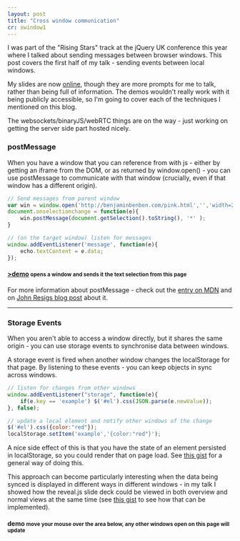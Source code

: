 ```yaml
---
layout: post
title: "Cross window communication"
cr: xwindow1
---
```


<p class="lead">I was part of the "Rising Stars" track at the jQuery UK conference this year where I talked about sending messages between browser windows.  This post covers the first half of my talk - sending events between local windows.</p>

<!-- _note, I've not taken much care to make these cross-browser._ -->

My slides are now [online](/winwin), though they are more prompts for me to talk, rather than being full of information.  The demos wouldn't really work with it being publicly accessible, so I'm going to cover each of the techniques I mentioned on this blog.

The websockets/binaryJS/webRTC things are on the way - just working on getting the server side part hosted nicely.

### postMessage

When you have a window that you can reference from with js - either by getting an iframe from the DOM, or as returned by window.open() - you can use postMessage to communicate with that window (crucially, even if that window has a different origin).

```js
// Send messages from parent window
var win = window.open('http://benjaminbenben.com/pink.html','','width=200');
document.onselectionchange = function(e){
	win.postMessage(document.getSelection().toString(), '*' );
}

// (on the target window) listen for messages
window.addEventListener('message', function(e){
	echo.textContent = e.data;
});

```

#### [&gt;demo](#demo1) <small>opens a window and sends it the text selection from this page</small>

For more information about postMessage - check out the [entry on MDN](https://developer.mozilla.org/en-US/docs/DOM/window.postMessage) and on [John Resigs blog post](http://ejohn.org/blog/postmessage-api-changes/) about it.

<hr />

### Storage Events

When you aren't able to access a window directly,  but it shares the same origin - you can use storage events to synchronise data between windows.

A storage event is fired when another window changes the localStorage for that page.  By listening to these events - you can keep objects in sync across windows.

```js
// listen for changes from other windows
window.addEventListener("storage", function(e){
	if(e.key == 'example') $('#el').css(JSON.parse(e.newValue));
}, false);

// update a local element and notify other windows of the change
$('#el').css({color:"red"});
localStorage.setItem('example','{color:"red"}');
```

A nice side effect of this is that you have the state of an element persisted in localStorage, so you could render that on page load.  See [this gist](https://gist.github.com/benfoxall/5477514) for a general way of doing this.

This approach can become particularly interesting when the data being synced is displayed in different ways in different windows - in my talk I showed how the reveal.js slide deck could be viewed in both overview and normal views at the same time (see [this gist](https://gist.github.com/benfoxall/5477620) to see how that can be implemented).

#### demo <small>move your mouse over the area below, any other windows open on this page will update</small>

<div id="demo2"><!----></div>
